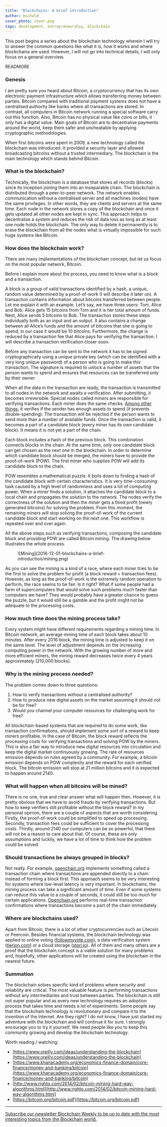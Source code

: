 ```yaml
---
title: "Blockchains: A brief introduction"
author: michald
cover_photo: cover.png
tags: development, entrepreneurship, blockchain
---
```


This post begins a series about the blockchain technology wherein I will try to answer the common questions like what it is, how it works and where blockchains are used. However, I will not go into technical details, I will only focus on a general overview.

READMORE

### Genesis
I am pretty sure you heard about Bitcoin, a cryptocurrency that has its own electronic payment infrastructure which allows transferring money between parties. Bitcoin compared with traditional payment systems does not have a centralised authority like banks where all transactions are stored. In contrast, all computers in Bitcoin network running a special software carry out this function. Also, Bitcoin has no physical value like coins or bills, it only has a digital value. Main goals of Bitcoin are to decentralise payments around the world, keep them safer and uncheatable by applying cryptographic methodologies.

When first bitcoins were spent in 2009, a new technology called the blockchain was introduced. It provided a security layer and allowed broadcasting bitcoins without a trusted intermediary. The blockchain is the main technology which stands behind Bitcoin.

### What is the blockchain?
Technically, the blockchain is a database that stores all records (blocks) since its inception joining them into an inseparable chain. The blockchain is distributed through a peer-to-peer network. The network enables communication without a centralised server and all machines (nodes) have the same privileges. In other words, they are clients and servers at the same time. Each node in the network stores a copy of the blockchain and once it gets updated all other nodes are kept in sync. This approach helps to decentralise a system and reduces the risk of data loss as long as at least one node holds the blockchain. The only way to delete it permanently is to erase the blockchain from all the nodes what is virtually impossible for such huge systems like Bitcoin.

### How does the blockchain work?
There are many implementations of the blockchain concept, but let us focus on the most popular network, Bitcoin.

Before I explain more about the process, you need to know what is a block and a transaction.

A block is a group of valid transactions identified by a hash, a unique, random value determined by a proof-of-work (I will describe it later on). A transaction contains information about bitcoins transferred between people. Let me explain it with an example. Let’s say, we have three users: Tom, Alice and Bob. Alice gets 15 bitcoins from Tom and it is her total amount of funds. Next, Alice sends 5 bitcoins to Bob. The transaction stores these steps individually both as an input and an output. It also contains a change between all Alice’s funds and the amount of bitcoins that she is going to spend, in our case it would be 10 bitcoins. Furthermore, the change is reduced by a transaction fee that Alice pays for verifying the transaction. I will describe a transaction verification closer soon.

Before any transaction can be sent to the network it has to be signed cryptographically using a unique private key (which can be identified with a very long unique password) of a person who is going to make this transaction. The signature is required to unlock a number of assets that the person wants to spend and ensures that resources can be transferred only by their owner.

When all the data in the transaction are ready, the transaction is transmitted to all nodes in the network and awaits a verification. After submitting, it becomes irreversible. Special nodes called miners are responsible for verifying transactions. Each miner does the same checks. [Among other things](https://www.cryptocompare.com/coins/guides/how-does-a-bitcoin-node-verify-a-transaction), it verifies if the sender has enough assets to spend (it prevents double-spending). The transaction will be rejected if the person wants to send more than a number of available funds. Once the transaction is valid, it becomes a part of a candidate block (every miner has its own candidate block). It means it is not yet a part of the chain.

Each block includes a hash of the previous block. This combination connects blocks in the chain. At the same time, only one candidate block can get chosen as the next one in the blockchain. In order to determine which candidate block should be merged, the miners have to provide the proof-of-work (POW). The first miner who supplies POW will add its candidate block to the chain.

POW resembles a mathematical puzzle. It boils down to finding a hash of the candidate block with certain characteristics. It is very time-consuming task caused by a high level of randomness and uses a lot of computing power. When a miner finds a solution, it attaches the candidate block to a local chain and propagates the solution to the network. The nodes verify the correctness of the solution and then the miner gets a fixed profit (newly generated bitcoins) for solving the problem. From this moment, the remaining miners will stop solving the proof-of-work of the current candidate block and start working on the next one. This workflow is repeated over and over again.

All the above steps such as verifying transactions, composing the candidate block and providing POW are called Bitcoin mining. The drawing below illustrates the whole process.

<figure>
  ![Mining](2016-12-01-blockchains-a-brief-introduction/mining.png)
</figure>

As you can see the mining is a kind of a race, where each miner tries to be the first to solve the problem for profit (a block reward + transaction fees). However, as long as the proof-of-work is the extremely random operation to perform, the race seems to be fair. Is it right? What if some people had a farm of supercomputers that would solve such problems much faster than computers we have? They would probably have a greater chance to guess the puzzle, but it would still be a gamble and the profit might not be adequate to the processing costs.

### How much time does the mining process take?
Every system might have different requirements regarding a mining time. In Bitcoin network, an average mining time of each block takes about 10 minutes. After every 2016 block, the mining time is adjusted to keep it on the same level. The level of adjustment depends on the increasing computing power in the network. With the growing number of more and more efficient miners, the mining reward decreases twice every 4 years approximately (210,000 blocks).

### Why is the mining process needed?
The problem comes down to three questions:

1. How to verify transactions without a centralised authority?
2. How to produce new digital assets on the market assuming it should not be for free?
3. Would you channel your computer resources for challenging work for free?

All blockchain-based systems that are required to do some work, like transaction confirmations, should implement some sort of a reward to keep miners profitable. In the case of Bitcoin, the block reward reflects the processing costs for verifying transactions and solving POW by the miners. This is also a fair way to introduce new digital resources into circulation and keep the digital market continuously growing. The rate of resources emission depends on rules agreed by a community. For example, a bitcoin emission depends on POW complexity and the reward for each verified block. The bitcoin emission will stop at 21 million bitcoins and it is expected to happen around 2140.

### What will happen when all bitcoins will be mined?
There is no one, true and clear answer what will happen then. However, it is pretty obvious that we have to avoid frauds by verifying transactions. But how to keep verifiers still profitable without the block reward? In my personal opinion, there are a couple of aspects that are worth considering. Firstly, the proof-of-work could be simplified to speed up processing. Secondly, transaction fees could be sufficient to cover the processing costs. Thirdly, around 2140 our computers can be so powerful, that there will not be a reason to care about that. Of course, these are only assumptions and luckily, we have a lot of time to think how the problem could be solved.

### Should transactions be always grouped in blocks?
Not really. For example, [openchain.org](https://www.openchain.org) implements something called a transaction chain where transactions are appended directly to a chain instead of forming a block first. This approach seems to be very interesting for systems where low-level latency is very important. In blockchains, the mining process can take a significant amount of time. Even if some systems can reduce this value to a couple of seconds, it could still be too much for certain applications. [Openchain.org](https://www.openchain.org) performs real-time transaction confirmations where transactions become a part of the chain immediately.

### Where are blockchains used?
Apart from Bitcoin, there is a lot of other cryptocurrencies such as Litecoin or Peercoin. Besides financial systems, the blockchain technology was applied to online voting ([followmyvote.com](https://followmyvote.com)), a data verification system ([tierion.com](https://tierion.com)) or a cloud storage ([storj.io](https://storj.io)). All of them and many others are a proof that the blockchain concept is a viable solution for many problems and, hopefully, other applications will be created using the blockchain in the nearest future.

### Summation
The blockchain solves specific kind of problems where security and reliability are critical. The most valuable feature is performing transactions without any intermediaries and trust between parties. The blockchain is still not super popular and as every new technology requires an adoption process that takes time and needs a lot of experiments. Some people say that the blockchain technology is revolutionary and compare it to the invention of the Internet. Are they right? I do not know, I have just started my adventure with the blockchain and will continue it for sure. I strongly encourage you to try it yourself. We need people like you to keep this community growing and develop the blockchain technology.

Worth reading / watching:

* [https://www.oreilly.com/ideas/understanding-the-blockchain](https://www.oreilly.com/ideas/understanding-the-blockchain)
* [https://www.khanacademy.org/economics-finance-domain/core-finance/money-and-banking/bitcoin](https://www.khanacademy.org/economics-finance-domain/core-finance/money-and-banking/bitcoin)
* [http://www.righto.com/2014/02/bitcoin-mining-hard-way-algorithms.html](http://www.righto.com/2014/02/bitcoin-mining-hard-way-algorithms.html)
* [https://bitcoin.org/bitcoin.pdf](https://bitcoin.org/bitcoin.pdf)

***

[Subscribe our newsletter Blockchain Weekly to be up to date with the most interesting topics from the Blockchain world.](http://blockchainweekly.net)
